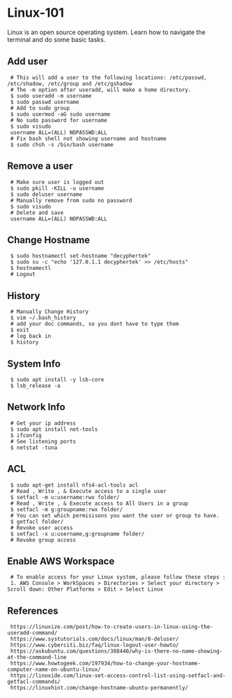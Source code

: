 Linux-101
=====

Linux is an open source operating system. Learn how to navigate the terminal and do some basic tasks. 

Add user
--------

     # This will add a user to the following locations: /etc/passwd, /etc/shadow, /etc/group and /etc/gshadow
     # The -m option after useradd, will make a home directory.
     $ sudo useradd -m username
     $ sudo passwd username
     # Add to sudo group
     $ sudo usermod -aG sudo username
     # No sudo password for username
     $ sudo visudo
     username ALL=(ALL) NOPASSWD:ALL
     # Fix bash shell not showing username and hostname
     $ sudo chsh -s /bin/bash username

Remove a user
-------------

     # Make sure user is logged out
     $ sudo pkill -KILL -u username
     $ sudo deluser username
     # Manually remove from sudo no password
     $ sudo visudo
     # Delete and save
     username ALL=(ALL) NOPASSWD:ALL

Change Hostname
----------------

     $ sudo hostnamectl set-hostname "decyphertek"
     $ sudo su -c "echo '127.0.1.1 decyphertek' >> /etc/hosts"
     $ hostnamectl
     # Logout 

History
-------

     # Manually Change History
     $ vim ~/.bash_history
     # add your doc commands, so you dont have to type them
     $ exit
     # log back in
     $ history

System Info
-----------

     $ sudo apt install -y lsb-core
     $ lsb_release -a

Network Info
-------------

     # Get your ip address
     $ sudo apt install net-tools
     $ ifconfig
     # See listening ports 
     $ netstat -tuna

ACL
----

     $ sudo apt-get install nfs4-acl-tools acl
     # Read , Write , & Execute access to a single user
     $ setfacl -m u:username:rwx folder/
     # Read , Write , & Execute access to All Users in a group
     $ setfacl -m g:groupname:rwx folder/
     # You can set which permisisons you want the user or group to have.
     $ getfacl folder/
     # Revoke user access
     $ setfacl -x u:username,g:groupname folder/
     # Revoke group access
  

Enable AWS Workspace
--------------------

     # To enable access for your Linux system, please follow these steps :
     1. AWS Console > WorkSpaces > Directories > Select your directory > Scroll down: Other Platforms > Edit > Select Linux
   
References
----------

     https://linuxize.com/post/how-to-create-users-in-linux-using-the-useradd-command/
     https://www.systutorials.com/docs/linux/man/8-deluser/
     https://www.cyberciti.biz/faq/linux-logout-user-howto/
     https://askubuntu.com/questions/388440/why-is-there-no-name-showing-at-the-command-line
     https://www.howtogeek.com/197934/how-to-change-your-hostname-computer-name-on-ubuntu-linux/
     https://linoxide.com/linux-set-access-control-list-using-setfacl-and-getfacl-commands/
     https://linuxhint.com/change-hostname-ubuntu-permanently/


